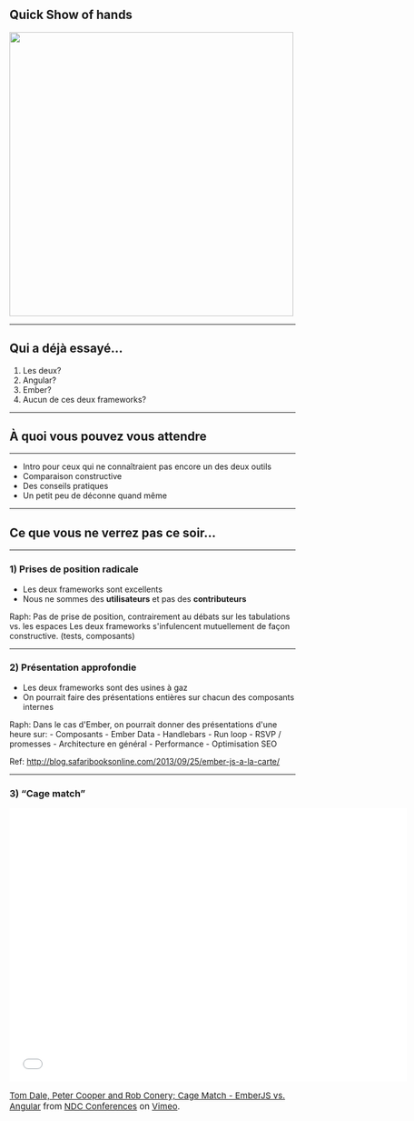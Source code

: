 ## Quick Show of hands

<img src="http://farm2.staticflickr.com/1162/1415120191_2aef20cb08_z.jpg" height="500" />

---

## Qui a déjà essayé…

1. Les deux?
2. Angular?
3. Ember?
4. Aucun de ces deux frameworks?

---

##  À quoi vous pouvez vous attendre

---

- Intro pour ceux qui ne connaîtraient pas encore un des deux outils
- Comparaison constructive
- Des conseils pratiques
- Un petit peu de déconne quand même

---

## Ce que vous ne verrez pas ce soir…

---

### 1) Prises de position radicale

- Les deux frameworks sont excellents
- Nous ne sommes des **utilisateurs** et pas des **contributeurs**

<aside data-markdown class="notes">
  Raph: Pas de prise de position, contrairement au débats sur les tabulations vs. les espaces
  Les deux frameworks s'infulencent mutuellement de façon constructive. (tests, composants)
</aside>

---

### 2) Présentation approfondie

- Les deux frameworks sont des usines à gaz
- On pourrait faire des présentations entières sur chacun des composants internes

<aside data-markdown class="notes">
  Raph: Dans le cas d'Ember, on pourrait donner des présentations d'une heure sur:
    - Composants
    - Ember Data
    - Handlebars
    - Run loop
    - RSVP / promesses
    - Architecture en général
    - Performance
    - Optimisation SEO

  Ref: http://blog.safaribooksonline.com/2013/09/25/ember-js-a-la-carte/
</aside>

---

### 3) “Cage match”

<iframe src="//player.vimeo.com/video/68215606" width="700" height="481" frameborder="0" webkitallowfullscreen mozallowfullscreen allowfullscreen></iframe>

<p style='font-size:15px;'><a href="http://vimeo.com/68215606">Tom Dale, Peter Cooper and Rob Conery; Cage Match - EmberJS vs. Angular</a> from <a href="http://vimeo.com/ndcoslo">NDC Conferences</a> on <a href="https://vimeo.com">Vimeo</a>.</p>

<aside data-markdown class="notes"> </aside>
